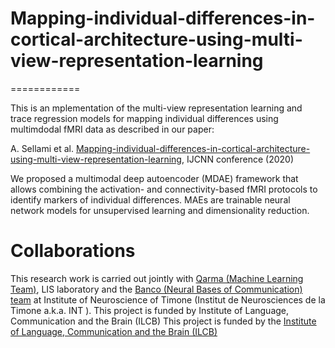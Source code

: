 # Mapping-individual-differences-in-cortical-architecture-using-multi-view-representation-learning


============

This is an mplementation of the multi-view representation learning and trace regression models for mapping individual differences using multimdodal fMRI data as described in our paper:
 
A. Sellami et al. [Mapping-individual-differences-in-cortical-architecture-using-multi-view-representation-learning](https://hal-univ-tln.archives-ouvertes.fr/hal-02520673/), IJCNN conference (2020)

We proposed a multimodal deep autoencoder (MDAE) framework that allows combining the activation- and connectivity-based fMRI protocols to identify markers of individual differences. 
MAEs are trainable neural network models for unsupervised learning and dimensionality reduction. 

# Collaborations
This research work is carried out jointly with [Qarma (Machine Learning Team)](https://qarma.lis-lab.fr/), LIS laboratory and the [Banco (Neural Bases of Communication) team](https://neuralbasesofcommunication.eu/) at Institute of Neuroscience of Timone (Institut de Neurosciences de la Timone a.k.a. INT ). This project is funded by Institute of Language, Communication and the Brain (ILCB)
This project is funded by the [Institute of Language, Communication and the Brain (ILCB)](https://www.ilcb.fr/)
